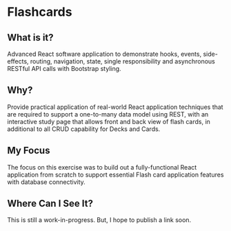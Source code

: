 # Flashcards

## What is it?
Advanced React software application to demonstrate hooks, events, side-effects, routing, navigation, state, single responsibility and asynchronous RESTful API calls with Bootstrap styling. 

## Why?
Provide practical application of real-world React application techniques that are required to support a one-to-many data model using REST, with an interactive study page that allows front and back view of flash cards, in additional to all CRUD capability for Decks and Cards.

## My Focus
The focus on this exercise was to build out a fully-functional React application from scratch to support essential Flash card application features with database connectivity. 

## Where Can I See It?
This is still a work-in-progress. But, I hope to publish a link soon. 